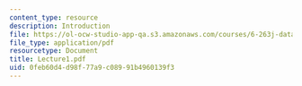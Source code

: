 ```yaml
---
content_type: resource
description: Introduction
file: https://ol-ocw-studio-app-qa.s3.amazonaws.com/courses/6-263j-data-communication-networks-fall-2002/0feb60d4d98f77a9c08991b4960139f3_Lecture1.pdf
file_type: application/pdf
resourcetype: Document
title: Lecture1.pdf
uid: 0feb60d4-d98f-77a9-c089-91b4960139f3
---
```

